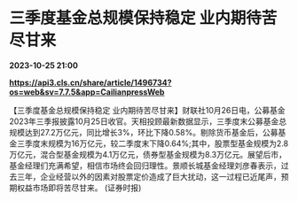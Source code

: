 # 三季度基金总规模保持稳定 业内期待苦尽甘来

**2023-10-25 21:00**

**https://api3.cls.cn/share/article/1496734?os=web&sv=7.7.5&app=CailianpressWeb**

【三季度基金总规模保持稳定 业内期待苦尽甘来】财联社10月26日电，公募基金2023年三季报披露10月25日收官。天相投顾最新数据显示，三季度末公募基金总规模达到27.2万亿元，同比增长3%，环比下降0.58%。剔除货币基金后，公募基金三季度末规模为16万亿元，较二季度末下降0.64%;其中，股票型基金规模为2.8万亿元，混合型基金规模为4.1万亿元，债券型基金规模为8.3万亿元。展望后市，基金经理们充满希望，相信市场终会回归理性。景顺长城基金经理刘彦春表示，过去三年，企业经营以外的因素对股票定价造成了巨大扰动，这一过程已近尾声，预期权益市场即将苦尽甘来。 (证券时报)